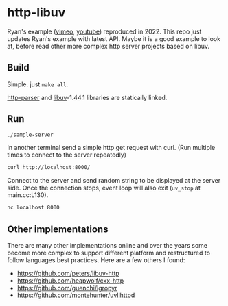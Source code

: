 # http-libuv

Ryan's example ([vimeo](https://vimeo.com/24713213), [youtube](https://www.youtube.com/watch?v=aLm40q7qm3w)) reproduced in 2022. This repo just updates Ryan's example with latest API. Maybe it is a good example to look at, before read other more complex http server projects based on libuv.

## Build

Simple. just `make all`.

[http-parser](https://github.com/nodejs/http-parser) and [libuv](https://github.com/libuv/libuv)-1.44.1 libraries are statically linked.

## Run

```sh
./sample-server
```

In another terminal send a simple http get request with curl. (Run multiple times to connect to the server repeatedly)

```sh
curl http://localhost:8000/
```

Connect to the server and send random string to be displayed at the server side. Once the connection stops, event loop will also exit (`uv_stop` at main.cc:L130).

```sh
nc localhost 8000
```

## Other implementations

There are many other implementations online and over the years some become more complex to support different platform and restructured to follow languages best practices. Here are a few others I found:

* <https://github.com/peters/libuv-http>
* <https://github.com/heapwolf/cxx-http>
* <https://github.com/guenchi/Igropyr>
* <https://github.com/montehunter/uvllhttpd>
